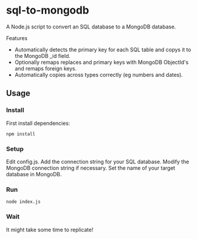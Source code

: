 # sql-to-mongodb

A Node.js script to convert an SQL database to a MongoDB database.

Features

- Automatically detects the primary key for each SQL table and copys it to the MongoDB \_id field.
- Optionally remaps replaces and primary keys with MongoDB ObjectId's and remaps foreign keys.
- Automatically copies across types correctly (eg numbers and dates).

## Usage

### Install

First install dependencies:

    npm install

### Setup

Edit config.js. Add the connection string for your SQL database. Modify the MongoDB connection string if necessary. Set the name of your target database in MongoDB.

### Run

    node index.js

### Wait

It might take some time to replicate!

